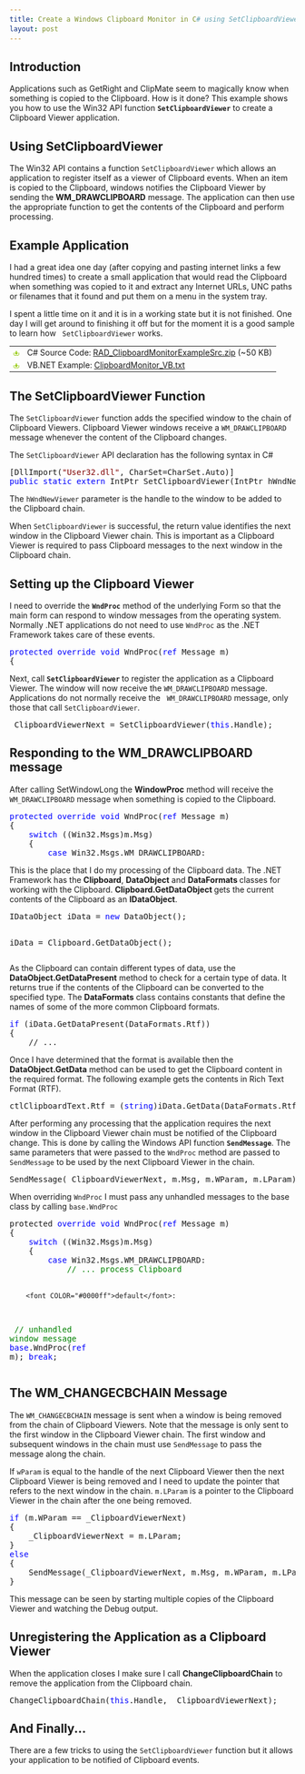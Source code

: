 ```yaml
---
title: Create a Windows Clipboard Monitor in C# using SetClipboardViewer API
layout: post
---
```


<h2>Introduction</h2>
<p>
  Applications such as
   GetRight and
   ClipMate seem to
  magically know when something is copied to the Clipboard. How is it done? This
  example shows you how to use the Win32 API function
  <b><code>SetClipboardViewer</code></b>
  to create a Clipboard Viewer application.
</p>
<h2>Using SetClipboardViewer</h2>
<p>
  The Win32 API contains a function <code>SetClipboardViewer</code
  ><b> </b> which allows an application to register itself as a viewer of
  Clipboard events. When an item is copied to the Clipboard, windows notifies
  the Clipboard Viewer by sending the <b> WM_DRAWCLIPBOARD</b> message. The
  application can then use the appropriate function to get the contents of the
  Clipboard and perform processing.
</p>
<h2>Example Application</h2>
<p>
  I had a great idea one day (after copying and pasting internet links a few
  hundred times) to create a small application that would read the Clipboard
  when something was copied to it and extract any Internet URLs, UNC paths or
  filenames that it found and put them on a menu in the system tray.
</p>
<p>
  I spent a little time on it and it is in a working state but it is not
  finished. One day I will get around to finishing it off but for the moment it
  is a good sample to learn how <code> SetClipboardViewer</code> works.
</p>
<table
  class="Content"
  border="0"
  id="table1"
  cellspacing="6"
  style="border-collapse: collapse;"
>
  <tr>
    <td>
      <img src="/articles/images/download.gif" align="absmiddle" />
    </td>
    <td>
      C# Source Code:
      <a href="/articles/RAD_ClipboardMonitorExampleSrc.zip">
        RAD_ClipboardMonitorExampleSrc.zip</a
      >
      (~50 KB)
    </td>
  </tr>
  <tr>
    <td>
      <img src="/articles/images/download.gif" align="absmiddle" />
    </td>
    <td>
      VB.NET Example:
      <a target="_blank" href="/articles/ClipboardMonitor_VB.txt">
        ClipboardMonitor_VB.txt</a
      >
    </td>
  </tr>
</table>
<h2>The SetClipboardViewer Function</h2>
<p>
  The <code>SetClipboardViewer</code> function adds the specified window to the
  chain of Clipboard Viewers. Clipboard Viewer windows receive a
  <code>WM_DRAWCLIPBOARD</code>
  message whenever the content of the Clipboard changes.
</p>
<p>
  The <code>SetClipboardViewer</code> API declaration has the following syntax
  in C#
</p>
<pre
  class="Code"
>[DllImport(<font COLOR="#800000">&quot;User32.dll&quot;</font>, CharSet=CharSet.Auto)]
<font COLOR="#0000ff">public</font> <font COLOR="#0000ff">static</font> <font COLOR="#0000ff">extern</font> IntPtr SetClipboardViewer(IntPtr hWndNewViewer);</pre>
<p>
  The <code>hWndNewViewer</code> parameter is the handle to the window to be
  added to the Clipboard chain.
</p>
<p>
  When <code>SetClipboardViewer</code> is successful, the return value
  identifies the next window in the Clipboard Viewer chain. This is important as
  a Clipboard Viewer is required to pass Clipboard messages to the next window
  in the Clipboard chain.
</p>
<h2>Setting up the Clipboard Viewer</h2>
<p>
  I need to override the <code><strong>WndProc</strong></code> method of the
  underlying Form so that the main form can respond to window messages from the
  operating system. Normally .NET applications do not need to use
  <code>WndProc</code>
  as the .NET Framework takes care of these events.
</p>
<pre><font COLOR="#0000ff">protected</font> <font COLOR="#0000ff">override</font> <font COLOR="#0000ff">void</font> WndProc(<font COLOR="#0000ff">ref</font> Message m)
{
</pre>
<p>
  Next, call <b><code>SetClipboardViewer</code> </b>to register the application
  as a Clipboard Viewer. The window will now receive the
  <code>WM_DRAWCLIPBOARD</code> message. Applications do not normally receive
  the <code> WM_DRAWCLIPBOARD</code> message, only those that call
  <code>SetClipboardViewer</code>.
</p>
<pre
  class="Code"
>_ClipboardViewerNext = SetClipboardViewer(<font COLOR="#0000ff">this</font>.Handle);</pre>
<h2>Responding to the WM_DRAWCLIPBOARD message</h2>
<p>
  After calling SetWindowLong the <b>WindowProc</b> method will receive the
  <code>WM_DRAWCLIPBOARD</code>
  message when something is copied to the Clipboard.
</p>
<pre
  class="Code"
><font COLOR="#0000ff">protected</font> <font COLOR="#0000ff">override</font> <font COLOR="#0000ff">void</font> WndProc(<font COLOR="#0000ff">ref</font> Message m)
{
    <font COLOR="#0000ff">switch</font> ((Win32.Msgs)m.Msg)
    {
        <font COLOR="#0000ff">case</font> Win32.Msgs.WM_DRAWCLIPBOARD:</pre>
<p>
  This is the place that I do my processing of the Clipboard data. The .NET
  Framework has the <b>Clipboard</b>, <b>DataObject</b> and
  <b>DataFormats </b>classes for working with the Clipboard.
  <b> Clipboard.GetDataObject </b>gets the current contents of the Clipboard as
  an <b>IDataObject</b>.
</p>
<pre
  class="Code"
>IDataObject iData = <font COLOR="#0000ff">new</font> DataObject();

iData = Clipboard.GetDataObject();</pre>

<p>
  As the Clipboard can contain different types of data, use the
  <b> DataObject.GetDataPresent</b> method to check for a certain type of data.
  It returns true if the contents of the Clipboard can be converted to the
  specified type. The <b>DataFormats</b> class contains constants that define
  the names of some of the more common Clipboard formats.
</p>
<pre
  class="Code"
><font COLOR="#0000ff">if</font> (iData.GetDataPresent(DataFormats.Rtf))
{
    // ...</pre>
<p>
  Once I have determined that the format is available then the
  <b> DataObject.GetData</b>
  method can be used to get the Clipboard content in the required format. The
  following example gets the contents in Rich Text Format (RTF).
</p>
<pre
  class="Code"
>ctlClipboardText.Rtf = (<font COLOR="#0000ff">string</font>)iData.GetData(DataFormats.Rtf);</pre>
<p>
  After performing any processing that the application requires the next window
  in the Clipboard Viewer chain must be notified of the Clipboard change. This
  is done by calling the Windows API function <b><code>SendMessage</code></b
  >. The same parameters that were passed to the <code>WndProc</code> method are
  passed to <code>SendMessage</code> to be used by the next Clipboard Viewer in
  the chain.
</p>
<pre>SendMessage(_ClipboardViewerNext, m.Msg, m.WParam, m.LParam);</pre>
<p>
  When overriding <code>WndProc</code> I must pass any unhandled messages to the
  base class by calling <code>base.WndProc</code>
</p>
<pre>protected <font COLOR="#0000ff">override</font> <font COLOR="#0000ff">void</font> WndProc(<font COLOR="#0000ff">ref</font> Message m)
{
    <font COLOR="#0000ff">switch</font> ((Win32.Msgs)m.Msg)
    {
        <font COLOR="#0000ff">case</font> Win32.Msgs.WM_DRAWCLIPBOARD:
            <font color="#008000">// ... process Clipboard</font>

        <font COLOR="#0000ff">default</font>:

<font color="#008000"> </font><font color="#008000">// unhandled window message</font>
<font COLOR="#0000ff">base</font>.WndProc(<font COLOR="#0000ff">ref</font> m);
<font COLOR="#0000ff">break</font>;</pre>

<h2>The WM_CHANGECBCHAIN Message</h2>
<p>
  The <code>WM_CHANGECBCHAIN</code> message is sent when a window is being
  removed from the chain of Clipboard Viewers. Note that the message is only
  sent to the first window in the Clipboard Viewer chain. The first window and
  subsequent windows in the chain must use <code>SendMessage</code> to pass the
  message along the chain.
</p>
<p>
  If <code>wParam</code> is equal to the handle of the next Clipboard Viewer
  then the next Clipboard Viewer is being removed and I need to update the
  pointer that refers to the next window in the chain. <code>m.LParam</code> is
  a pointer to the Clipboard Viewer in the chain after the one being removed.
</p>
<pre><font COLOR="#0000ff">if</font> (m.WParam == _ClipboardViewerNext)
{
    _ClipboardViewerNext = m.LParam;
}<font COLOR="#0000ff">
else</font>
{
    SendMessage(_ClipboardViewerNext, m.Msg, m.WParam, m.LParam);
}</pre>
<p>
  This message can be seen by starting multiple copies of the Clipboard Viewer
  and watching the Debug output.
</p>
<h2>Unregistering the Application as a Clipboard Viewer</h2>
<p>
  When the application closes I make sure I call <b> ChangeClipboardChain</b> to
  remove the application from the Clipboard chain.
</p>
<pre
  class="Code"
>ChangeClipboardChain(<font COLOR="#0000ff">this</font>.Handle, _ClipboardViewerNext);</pre>
<h2>And Finally...</h2>
<p>
  There are a few tricks to using the <code>SetClipboardViewer</code>
  function but it allows your application to be notified of Clipboard events.
</p>
<p></p>
